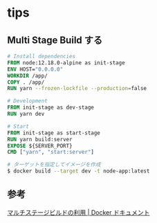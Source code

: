 # tips

## Multi Stage Build する

```dockerfile
# Install dependencies
FROM node:12.18.0-alpine as init-stage
ENV HOST="0.0.0.0"
WORKDIR /app/
COPY . /app/
RUN yarn --frozen-lockfile --production=false

# Development
FROM init-stage as dev-stage
RUN yarn dev

# Start
FROM init-stage as start-stage
RUN yarn build:server
EXPOSE ${SERVER_PORT}
CMD ["yarn", "start:server"]
```

```bash
# ターゲットを指定してイメージを作成
$ docker build --target dev -t node-app:latest
```

## 参考

[マルチステージビルドの利用 | Docker ドキュメント](https://matsuand.github.io/docs.docker.jp.onthefly/develop/develop-images/multistage-build/#stop-at-a-specific-build-stage)